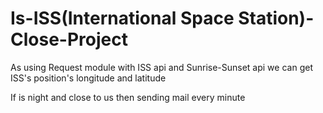 # Is-ISS(International Space Station)-Close-Project

As using Request module with ISS api and Sunrise-Sunset api we can get ISS's position's longitude and latitude

If is night and close to us then sending mail every minute
